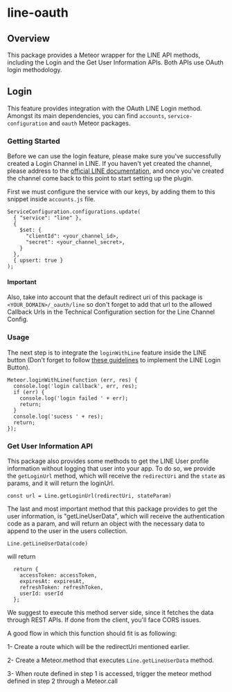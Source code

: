 # line-oauth

## Overview

This package provides a Meteor wrapper for the LINE API methods, including the Login and the Get User Information APIs. Both APIs use OAuth login methodology.


## Login

This feature provides integration with the OAuth LINE Login method. Amongst its main dependencies, you can find ```accounts```, ```service-configuration``` and ```oauth``` Meteor packages.

### Getting Started

Before we can use the login feature, please make sure you've successfully created a Login Channel in LINE. If you haven't yet created the channel, please address to the [official LINE documentation](https://developers.line.me/line-login/overview#line_login_step), and once you've created the channel come back to this point to start setting up the plugin.

First we must configure the service with our keys, by adding them to this snippet inside ```accounts.js``` file.

```
ServiceConfiguration.configurations.update(
  { "service": "line" },
  {
    $set: {
      "clientId": <your_channel_id>,
      "secret": <your_channel_secret>,
    }
  },
  { upsert: true }
);
```
#### Important

Also, take into account that the default redirect uri of this package is ```<YOUR_DOMAIN>/_oauth/line``` so don't forget to add that url to the allowed Callback Urls in the Technical Configuration section for the Line Channel Config.

### Usage

The next step is to integrate the ```loginWithLine``` feature inside the LINE button (Don't forget to follow [these guidelines](https://developers.line.me/web-api/setting-up-login-button) to implement the LINE Login Button).

```
Meteor.loginWithLine(function (err, res) {
  console.log('login callback', err, res);
  if (err) {
    console.log('login failed ' + err);
    return;
  }
  console.log('sucess ' + res);
  return;
});
```

### Get User Information API

This package also provides some methods to get the LINE User profile information without logging that user into your app. 
To do so, we provide the ```getLoginUrl``` method, which will receive the ```redirectUri``` and the ```state``` as params, and it will return the loginUrl.

```
const url = Line.getLoginUrl(redirectUri, stateParam)
```

The last and most important method that this package provides to get the user information, is "getLineUserData", which will receive the authentication code as a param, and will return an object with the necessary data to append to the user in the users collection.

``` Line.getLineUserData(code) ```

will return

```
  return { 
    accessToken: accessToken,
    expiresAt: expiresAt,
    refreshToken: refreshToken,
    userId: userId
  };
  ``` 

We suggest to execute this method server side, since it fetches the data through REST APIs. If done from the client, you'll face CORS issues.

A good flow in which this function should fit is as following:

1- Create a route which will be the redirectUri mentioned earlier.

2- Create a Meteor.method that executes ```Line.getLineUserData``` method.

3- When route defined in step 1 is accessed, trigger the meteor method defined in step 2 through a Meteor.call
